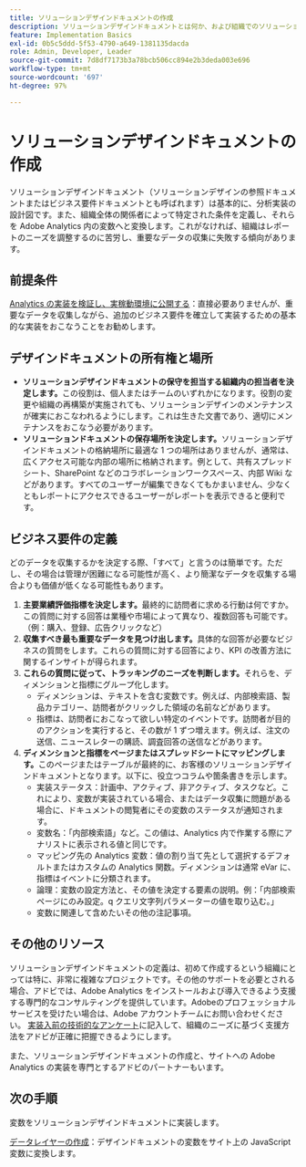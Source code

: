 ```yaml
---
title: ソリューションデザインドキュメントの作成
description: ソリューションデザインドキュメントとは何か、および組織でのソリューションデザインドキュメントの使用方法について説明します。
feature: Implementation Basics
exl-id: 0b5c5ddd-5f53-4790-a649-1381135dacda
role: Admin, Developer, Leader
source-git-commit: 7d8df7173b3a78bcb506cc894e2b3deda003e696
workflow-type: tm+mt
source-wordcount: '697'
ht-degree: 97%

---
```


# ソリューションデザインドキュメントの作成

ソリューションデザインドキュメント（ソリューションデザインの参照ドキュメントまたはビジネス要件ドキュメントとも呼ばれます）は基本的に、分析実装の設計図です。また、組織全体の関係者によって特定された条件を定義し、それらを Adobe Analytics 内の変数へと変換します。これがなければ、組織はレポートのニーズを調整するのに苦労し、重要なデータの収集に失敗する傾向があります。

## 前提条件

[Analytics の実装を検証し、実稼動環境に公開する](../launch/validate-publish-prod.md)：直接必要ありませんが、重要なデータを収集しながら、追加のビジネス要件を確立して実装するための基本的な実装をおこなうことをお勧めします。

## デザインドキュメントの所有権と場所

* **ソリューションデザインドキュメントの保守を担当する組織内の担当者を決定します。**&#x200B;この役割は、個人またはチームのいずれかになります。役割の変更や組織の再構築が実施されても、ソリューションデザインのメンテナンスが確実におこなわれるようにします。これは生きた文書であり、適切にメンテナンスをおこなう必要があります。
* **ソリューションドキュメントの保存場所を決定します。**&#x200B;ソリューションデザインドキュメントの格納場所に最適な 1 つの場所はありませんが、通常は、広くアクセス可能な内部の場所に格納されます。例として、共有スプレッドシート、SharePoint などのコラボレーションワークスペース、内部 Wiki などがあります。すべてのユーザーが編集できなくてもかまいません、少なくともレポートにアクセスできるユーザーがレポートを表示できると便利です。

## ビジネス要件の定義

どのデータを収集するかを決定する際、「すべて」と言うのは簡単です。ただし、その場合は管理が困難になる可能性が高く、より簡潔なデータを収集する場合よりも価値が低くなる可能性もあります。

1. **主要業績評価指標を決定します。**&#x200B;最終的に訪問者に求める行動は何ですか。この質問に対する回答は業種や市場によって異なり、複数回答も可能です。（例：購入、登録、広告クリックなど）
1. **収集すべき最も重要なデータを見つけ出します。**&#x200B;具体的な回答が必要なビジネスの質問をします。これらの質問に対する回答により、KPI の改善方法に関するインサイトが得られます。
1. **これらの質問に従って、トラッキングのニーズを判断します。**&#x200B;それらを、ディメンションと指標にグループ化します。
   * ディメンションは、テキストを含む変数です。例えば、内部検索語、製品カテゴリー、訪問者がクリックした領域の名前などがあります。
   * 指標は、訪問者におこなって欲しい特定のイベントです。訪問者が目的のアクションを実行すると、その数が 1 ずつ増えます。例えば、注文の送信、ニュースレターの購読、調査回答の送信などがあります。
1. **ディメンションと指標をページまたはスプレッドシートにマッピングします。**&#x200B;このページまたはテーブルが最終的に、お客様のソリューションデザインドキュメントとなります。以下に、役立つコラムや箇条書きを示します。
   * 実装ステータス：計画中、アクティブ、非アクティブ、タスクなど。これにより、変数が実装されている場合、またはデータ収集に問題がある場合に、ドキュメントの閲覧者にその変数のステータスが通知されます。
   * 変数名：「内部検索語」など。この値は、Analytics 内で作業する際にアナリストに表示される値と同じです。
   * マッピング先の Analytics 変数：値の割り当て先として選択するデフォルトまたはカスタムの Analytics 関数。ディメンションは通常 eVar に、指標はイベントに分類されます。
   * 論理：変数の設定方法と、その値を決定する要素の説明。例：「内部検索ページにのみ設定。q クエリ文字列パラメーターの値を取り込む。」
   * 変数に関連して含めたいその他の注記事項。

## その他のリソース

ソリューションデザインドキュメントの定義は、初めて作成するという組織にとっては特に、非常に複雑なプロジェクトです。その他のサポートを必要とされる場合、アドビでは、Adobe Analytics をインストールおよび導入できるよう支援する専門的なコンサルティングを提供しています。Adobeのプロフェッショナルサービスを受けたい場合は、Adobe アカウントチームにお問い合わせください。 [実装入前の技術的なアンケート](assets/technical-pre-implementation-questionnaire.pdf)に記入して、組織のニーズに基づく支援方法をアドビが正確に把握できるようにします。

また、ソリューションデザインドキュメントの作成と、サイトへの Adobe Analytics の実装を専門とするアドビのパートナーもいます。

## 次の手順

変数をソリューションデザインドキュメントに実装します。

[データレイヤーの作成](data-layer.md)：デザインドキュメントの変数をサイト上の JavaScript 変数に変換します。
